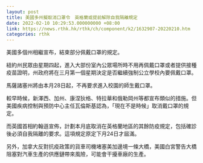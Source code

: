 ```yaml
---
layout: post
title: 美國多州擬取消口罩令　英格蘭或提前解除自我隔離規定
date: 2022-02-10 10:29:53.000000000 +08:00
link: https://news.rthk.hk/rthk/ch/component/k2/1632907-20220210.htm
categories: rthk
---
```


美國多個州相繼宣布，結束部分佩戴口罩的規定。

紐約州民眾由星期四起，進入大部份室內公眾場所時不用再佩戴口罩或者提供接種疫苗證明，州政府將在三月第一個星期決定是否繼續強制公立學校內要佩戴口罩。

馬薩諸塞州將由本月28日起，不再要求進入校園的師生戴口罩。

較早時候，新澤西、加州、康涅狄格、特拉華和俄勒岡州等都宣布類似的措施。但美國疾病控制與預防中心主任瓦倫斯基認為，「現在不是時候」取消戴口罩的規定。

而英國首相約翰遜宣佈，計劃本月底取消在英格蘭地區的其餘防疫規定，包括確診後必須自我隔離的要求。這項規定原定下月24日才屆滿。

另外，加拿大反對抗疫政策的貨車司機堵塞美加邊境一條大橋，美國白宮警告大橋阻塞對汽車生產的供應鏈帶來風險，可能會干擾車廠的生產。
